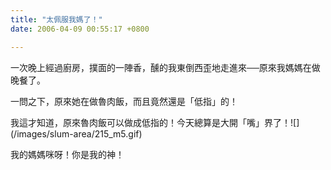 ```yaml
---
title: "太佩服我媽了！"
date: 2006-04-09 00:55:17 +0800

---
```

<p>一次晚上經過廚房，撲面的一陣香，醺的我東倒西歪地走進來──原來我媽媽在做晚餐了。</p><p>一問之下，原來她在做魯肉飯，而且竟然還是「低指」的！</p><p>我這才知道，原來魯肉飯可以做成低指的！今天總算是大開「嘴」界了！![](/images/slum-area/215_m5.gif)</p><p>我的媽媽咪呀！你是我的神！</p><p />
